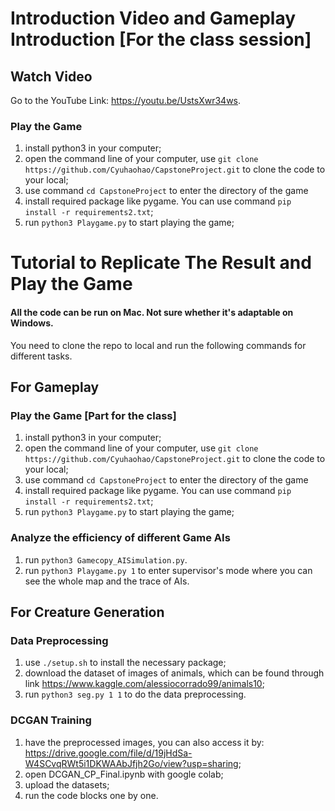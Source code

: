 # Introduction Video and Gameplay Introduction [For the class session]
## Watch Video
Go to the YouTube Link: https://youtu.be/UstsXwr34ws.

### Play the Game
1. install python3 in your computer;
2. open the command line of your computer, use `git clone https://github.com/Cyuhaohao/CapstoneProject.git` to clone the code to your local;
3. use command `cd CapstoneProject` to enter the directory of the game
4. install required package like pygame. You can use command `pip install -r requirements2.txt`;
5. run `python3 Playgame.py` to start playing the game;





# Tutorial to Replicate The Result and Play the Game

#### All the code can be run on Mac. Not sure whether it's adaptable on Windows.
You need to clone the repo to local and run the following commands for different tasks.

## For Gameplay 
### Play the Game [Part for the class]
1. install python3 in your computer;
2. open the command line of your computer, use `git clone https://github.com/Cyuhaohao/CapstoneProject.git` to clone the code to your local;
3. use command `cd CapstoneProject` to enter the directory of the game
4. install required package like pygame. You can use command `pip install -r requirements2.txt`;
5. run `python3 Playgame.py` to start playing the game;

### Analyze the efficiency of different Game AIs
1. run `python3 Gamecopy_AISimulation.py`.
2. run `python3 Playgame.py 1` to enter supervisor's mode where you can see the whole map and the trace of AIs. 

## For Creature Generation
### Data Preprocessing
1. use `./setup.sh` to install the necessary package;
2. download the dataset of images of animals, which can be found through link https://www.kaggle.com/alessiocorrado99/animals10;
3. run `python3 seg.py 1 1` to do the data preprocessing.

### DCGAN Training
1. have the preprocessed images, you can also access it by: https://drive.google.com/file/d/19jHdSa-W4SCvqRWt5i1DKWAAbJfjh2Go/view?usp=sharing;
2. open DCGAN_CP_Final.ipynb with google colab;
3. upload the datasets;
4. run the code blocks one by one.

